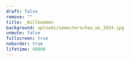 ```yaml
---
draft: false
remove: ""
title: _Willkommen
background: uploads/semesterschau_ws_2024.jpg
unmute: false
fullscreen: true
noborder: true
lifetime: 48000
---
```

